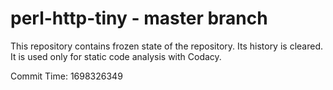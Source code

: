 # perl-http-tiny - master branch

This repository contains frozen state of the repository.
Its history is cleared. It is used only for static code
analysis with Codacy.

Commit Time: 1698326349